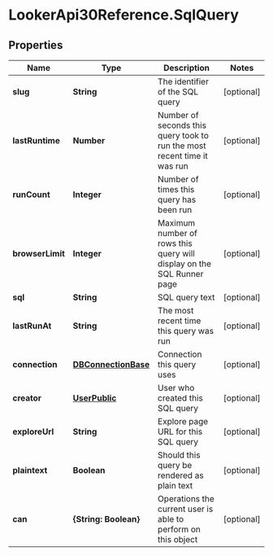 # LookerApi30Reference.SqlQuery

## Properties
Name | Type | Description | Notes
------------ | ------------- | ------------- | -------------
**slug** | **String** | The identifier of the SQL query | [optional] 
**lastRuntime** | **Number** | Number of seconds this query took to run the most recent time it was run | [optional] 
**runCount** | **Integer** | Number of times this query has been run | [optional] 
**browserLimit** | **Integer** | Maximum number of rows this query will display on the SQL Runner page | [optional] 
**sql** | **String** | SQL query text | [optional] 
**lastRunAt** | **String** | The most recent time this query was run | [optional] 
**connection** | [**DBConnectionBase**](DBConnectionBase.md) | Connection this query uses | [optional] 
**creator** | [**UserPublic**](UserPublic.md) | User who created this SQL query | [optional] 
**exploreUrl** | **String** | Explore page URL for this SQL query | [optional] 
**plaintext** | **Boolean** | Should this query be rendered as plain text | [optional] 
**can** | **{String: Boolean}** | Operations the current user is able to perform on this object | [optional] 



